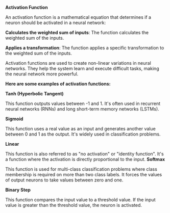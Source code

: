 **Activation Function**

An activation function is a mathematical equation that determines if a neuron should be activated in a neural network: 

**Calculates the weighted sum of inputs**: The function calculates the weighted sum of the inputs.

**Applies a transformation**: The function applies a specific transformation to the weighted sum of the inputs.

Activation functions are used to create non-linear variations in neural networks. They help the system learn and execute difficult tasks, making the neural network more powerful. 

**Here are some examples of activation functions:**

**Tanh (Hyperbolic Tangent)**

This function outputs values between -1 and 1. It's often used in recurrent neural networks (RNNs) and long short-term memory networks (LSTMs). 

**Sigmoid**

This function uses a real value as an input and generates another value between 0 and 1 as the output. It's widely used in classification problems. 

**Linear**

This function is also referred to as "no activation" or "identity function". It's a function where the activation is directly proportional to the input. 
**Softmax**

This function is used for multi-class classification problems where class membership is required on more than two class labels. It forces the values of output neurons to take values between zero and one. 

**Binary Step**

This function compares the input value to a threshold value. If the input value is greater than the threshold value, the neuron is activated. 
